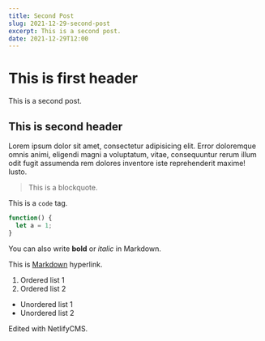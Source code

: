 ```yaml
---
title: Second Post
slug: 2021-12-29-second-post
excerpt: This is a second post.
date: 2021-12-29T12:00
---
```

# This is first header

This is a second post.

## This is second header

Lorem ipsum dolor sit amet, consectetur adipisicing elit. Error doloremque omnis animi, eligendi magni a voluptatum, vitae, consequuntur rerum illum odit fugit assumenda rem dolores inventore iste reprehenderit maxime! Iusto.

> This is a blockquote.

This is a `code` tag.

```javascript
function() {
  let a = 1;
}
```

You can also write **bold** or *italic* in Markdown.

This is [Markdown](https://www.markdownguide.org/) hyperlink.

1. Ordered list 1
2. Ordered list 2

* Unordered list 1
* Unordered list 2

Edited with NetlifyCMS.